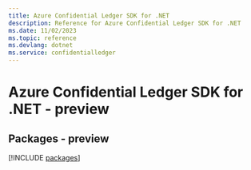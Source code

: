 ```yaml
---
title: Azure Confidential Ledger SDK for .NET
description: Reference for Azure Confidential Ledger SDK for .NET
ms.date: 11/02/2023
ms.topic: reference
ms.devlang: dotnet
ms.service: confidentialledger
---
```

# Azure Confidential Ledger SDK for .NET - preview
## Packages - preview
[!INCLUDE [packages](confidential-ledger-index.md)]